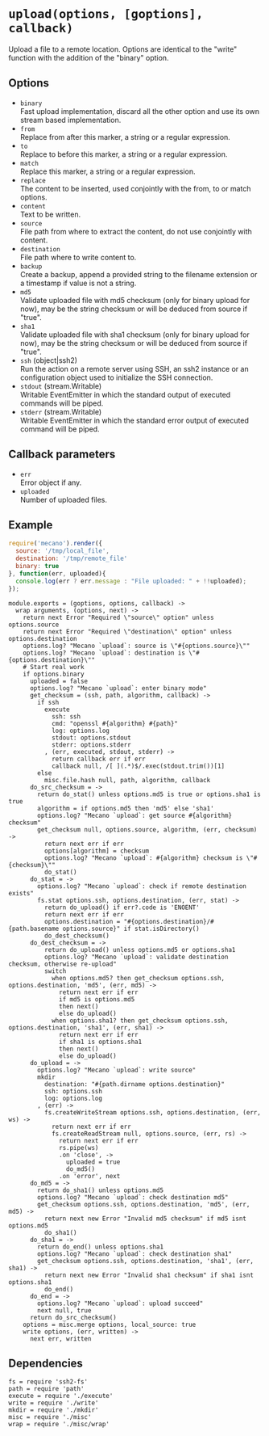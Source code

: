 
# `upload(options, [goptions], callback)`

Upload a file to a remote location. Options are identical to the "write"
function with the addition of the "binary" option.

## Options

*   `binary`   
    Fast upload implementation, discard all the other option and use its own
    stream based implementation.   
*   `from`   
    Replace from after this marker, a string or a regular expression.   
*   `to`   
    Replace to before this marker, a string or a regular expression.   
*   `match`   
    Replace this marker, a string or a regular expression.   
*   `replace`   
    The content to be inserted, used conjointly with the from, to or match
    options.   
*   `content`   
    Text to be written.   
*   `source`   
    File path from where to extract the content, do not use conjointly with
    content.   
*   `destination`   
    File path where to write content to.   
*   `backup`   
    Create a backup, append a provided string to the filename extension or a
    timestamp if value is not a string.   
*   `md5`   
    Validate uploaded file with md5 checksum (only for binary upload for now),
    may be the string checksum or will be deduced from source if "true".   
*   `sha1`   
    Validate uploaded file with sha1 checksum (only for binary upload for now),
    may be the string checksum or will be deduced from source if "true".   
*   `ssh` (object|ssh2)   
    Run the action on a remote server using SSH, an ssh2 instance or an
    configuration object used to initialize the SSH connection.   
*   `stdout` (stream.Writable)   
    Writable EventEmitter in which the standard output of executed commands will
    be piped.   
*   `stderr` (stream.Writable)   
    Writable EventEmitter in which the standard error output of executed command
    will be piped.   

## Callback parameters

*   `err`   
    Error object if any.   
*   `uploaded`   
    Number of uploaded files.   

## Example

```js
require('mecano').render({
  source: '/tmp/local_file',
  destination: '/tmp/remote_file'
  binary: true
}, function(err, uploaded){
  console.log(err ? err.message : "File uploaded: " + !!uploaded);
});
```

    module.exports = (goptions, options, callback) ->
      wrap arguments, (options, next) ->
        return next Error "Required \"source\" option" unless options.source
        return next Error "Required \"destination\" option" unless options.destination
        options.log? "Mecano `upload`: source is \"#{options.source}\""
        options.log? "Mecano `upload`: destination is \"#{options.destination}\""
        # Start real work
        if options.binary
          uploaded = false
          options.log? "Mecano `upload`: enter binary mode"
          get_checksum = (ssh, path, algorithm, callback) ->
            if ssh
              execute
                ssh: ssh
                cmd: "openssl #{algorithm} #{path}"
                log: options.log
                stdout: options.stdout
                stderr: options.stderr
              , (err, executed, stdout, stderr) ->
                return callback err if err
                callback null, /[ ](.*)$/.exec(stdout.trim())[1]
            else
              misc.file.hash null, path, algorithm, callback
          do_src_checksum = ->
            return do_stat() unless options.md5 is true or options.sha1 is true
            algorithm = if options.md5 then 'md5' else 'sha1'
            options.log? "Mecano `upload`: get source #{algorithm} checksum"
            get_checksum null, options.source, algorithm, (err, checksum) ->
              return next err if err
              options[algorithm] = checksum
              options.log? "Mecano `upload`: #{algorithm} checksum is \"#{checksum}\""
              do_stat()
          do_stat = ->
            options.log? "Mecano `upload`: check if remote destination exists"
            fs.stat options.ssh, options.destination, (err, stat) ->
              return do_upload() if err?.code is 'ENOENT'
              return next err if err
              options.destination = "#{options.destination}/#{path.basename options.source}" if stat.isDirectory()
              do_dest_checksum()
          do_dest_checksum = ->
              return do_upload() unless options.md5 or options.sha1
              options.log? "Mecano `upload`: validate destination checksum, otherwise re-upload"
              switch
                when options.md5? then get_checksum options.ssh, options.destination, 'md5', (err, md5) ->
                  return next err if err
                  if md5 is options.md5
                  then next()
                  else do_upload()
                when options.sha1? then get_checksum options.ssh, options.destination, 'sha1', (err, sha1) ->
                  return next err if err
                  if sha1 is options.sha1
                  then next()
                  else do_upload()
          do_upload = ->
            options.log? "Mecano `upload`: write source"
            mkdir
              destination: "#{path.dirname options.destination}"
              ssh: options.ssh
              log: options.log
            , (err) ->
              fs.createWriteStream options.ssh, options.destination, (err, ws) ->
                return next err if err
                fs.createReadStream null, options.source, (err, rs) ->
                  return next err if err
                  rs.pipe(ws)
                  .on 'close', ->
                    uploaded = true
                    do_md5()
                  .on 'error', next
          do_md5 = ->
            return do_sha1() unless options.md5
            options.log? "Mecano `upload`: check destination md5"
            get_checksum options.ssh, options.destination, 'md5', (err, md5) ->
              return next new Error "Invalid md5 checksum" if md5 isnt options.md5
              do_sha1()
          do_sha1 = ->
            return do_end() unless options.sha1
            options.log? "Mecano `upload`: check destination sha1"
            get_checksum options.ssh, options.destination, 'sha1', (err, sha1) ->
              return next new Error "Invalid sha1 checksum" if sha1 isnt options.sha1
              do_end()
          do_end = ->
            options.log? "Mecano `upload`: upload succeed"
            next null, true
          return do_src_checksum()
        options = misc.merge options, local_source: true
        write options, (err, written) ->
          next err, written

## Dependencies

    fs = require 'ssh2-fs'
    path = require 'path'
    execute = require './execute'
    write = require './write'
    mkdir = require './mkdir'
    misc = require './misc'
    wrap = require './misc/wrap'








